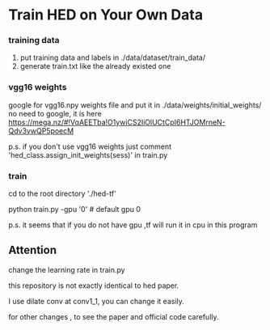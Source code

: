 # Train HED on Your Own Data

### training data
1. put training data and labels in ./data/dataset/train_data/
2. generate train.txt like the already existed one

### vgg16 weights
google for vgg16.npy weights file and put it in ./data/weights/initial_weights/
no need to google, it is here https://mega.nz/#!VqAEETba!O1ywiCS2IiOlUCtCpI6HTJOMrneN-Qdv3ywQP5poecM

p.s. if you don't use vgg16 weights just comment 'hed_class.assign_init_weights(sess)' in train.py

### train
cd to the root directory './hed-tf'

python train.py -gpu '0' # default gpu 0

p.s. it seems that if you do not have gpu ,tf will run it in cpu in this program

## Attention
change the learning rate in train.py

this repository is not exactly identical to hed paper.

I use dilate conv at conv1_1, you can change it easily.

for other changes , to see the paper and official code carefully.
